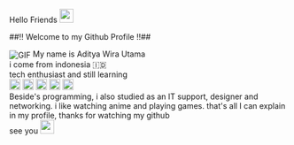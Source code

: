 Hello Friends <img src="https://media.giphy.com/media/hvRJCLFzcasrR4ia7z/giphy.gif" width="25">

##!! Welcome to my Github Profile !!##

<img align="center" alt="GIF" src="https://media.giphy.com/media/l0Lcg8RhbVydyzWE4x/giphy.gif">
My name is Aditya Wira Utama</br>
i come from indonesia 🇮🇩
</br>
tech enthusiast and still learning</br>
<code><img height="20" src="https://cdn.jsdelivr.net/npm/simple-icons@3.9.0/icons/javascript.svg"></code>
<code><img height="20" src="https://cdn.jsdelivr.net/npm/simple-icons@3.9.0/icons/node-dot-js.svg"></code>
<code><img height="20" src="https://cdn.jsdelivr.net/npm/simple-icons@3.9.0/icons/python.svg"></code>
<code><img height="20" src="https://cdn.jsdelivr.net/npm/simple-icons@3.9.0/icons/go.svg"></code>
<code><img height="20" src="https://cdn.jsdelivr.net/npm/simple-icons@3.9.0/icons/php.svg"></code>

</br>
Beside's programming, i also studied as an IT support, designer and networking. i like watching anime and playing games. that's all I can explain in my profile, thanks for watching my github
</br>
see you <img src="https://media.giphy.com/media/hvRJCLFzcasrR4ia7z/giphy.gif" width="25">
